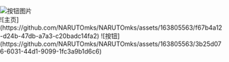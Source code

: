 <!DOCTYPE html>
<html lang="zh-CN">
<head>
<meta charset="UTF-8">
<title>全屏背景图片</title>
<style>
  /* 设置整个页面的背景图片 */
  body {
    margin: 0; /* 移除默认的边距 */
    padding: 0; /* 移除默认的内边距 */
    background-image: url('主页.png'); /* 替换为您的背景图片路径 */
    background-size: cover; /* 背景图片覆盖整个页面 */
    background-attachment: fixed; /* 背景图片固定，不会随页面滚动 */
    background-position: center center; /* 背景图片居中显示 */
    height: 100vh; /* 将body高度设置为视口高度的100% */
  }

  /* 创建一个图片按钮 */
  .button-image {
    position: fixed; /* 将按钮固定在页面某个位置 */
    bottom: 100px; /* 距离页面底部10像素 */
    right:300px; /* 距离页面右边10像素 */
    cursor: pointer; /* 鼠标悬停时显示手型光标 */
  }

  /* 按钮图片 */
  .button-image img {
    width: 400px; /* 按钮图片宽度 */
    height: 200px; /* 按钮图片高度 */
  }
</style>
<script>
  // JavaScript 函数，用于处理按钮点击事件
  function handleClick() {
    // 打开新的 HTML 文件
    window.open('hk.html');
  }
</script>
</head>
<body>

<!-- 创建一个图片按钮 -->
<div class="button-image" id="button" onclick="handleClick()">
  <img src="按钮.png" alt="按钮图片">
</div>

</body>
</html>![主页](https://github.com/NARUTOmks/NARUTOmks/assets/163805563/f67b4a12-d24b-47db-a7a3-c20badc14fa2)
![按钮](https://github.com/NARUTOmks/NARUTOmks/assets/163805563/3b25d076-6031-44d1-9099-1fc3a9b1d6c6)
